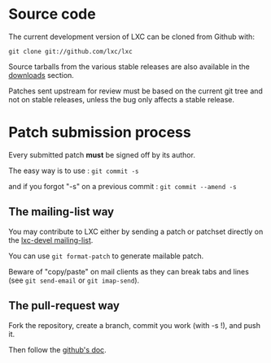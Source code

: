 # Source code
The current development version of LXC can be cloned from Github with:

    git clone git://github.com/lxc/lxc

Source tarballs from the various stable releases are also available in
the [downloads](/lxc/downloads/) section.

Patches sent upstream for review must be based on the current git tree
and not on stable releases, unless the bug only affects a stable release.

# Patch submission process
Every submitted patch **must** be signed off by its author.

The easy way is to use : `git commit -s`

and if you forgot "-s" on a previous commit : `git commit --amend -s`

## The mailing-list way
You may contribute to LXC either by sending a patch or patchset directly
on the [lxc-devel mailing-list](https://lists.linuxcontainers.org/listinfo/lxc-devel).

You can use `git format-patch` to generate mailable patch.

Beware of "copy/paste" on mail clients as they can break tabs and lines (see `git send-email` or `git imap-send`).

## The pull-request way
Fork the repository, create a branch, commit you work (with -s !), and push it.

Then follow the [github's doc](https://help.github.com/articles/creating-a-pull-request/).